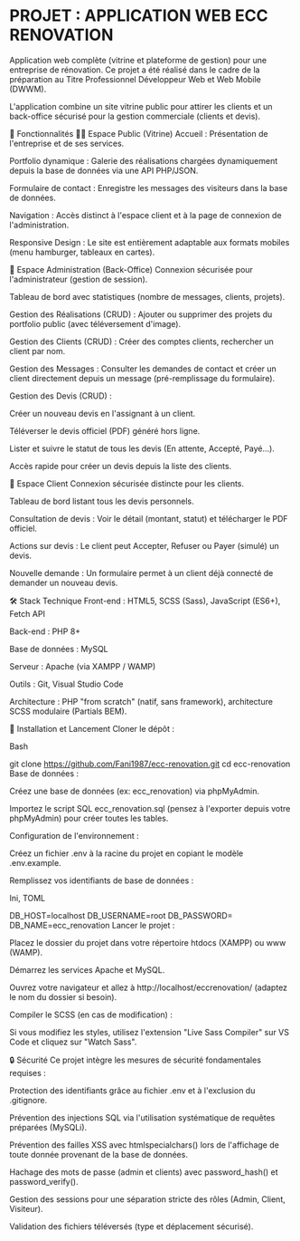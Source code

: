 # PROJET : APPLICATION WEB ECC RENOVATION

Application web complète (vitrine et plateforme de gestion) pour une entreprise de rénovation. Ce projet a été réalisé dans le cadre de la préparation au Titre Professionnel Développeur Web et Web Mobile (DWWM).

L'application combine un site vitrine public pour attirer les clients et un back-office sécurisé pour la gestion commerciale (clients et devis).

🚀 Fonctionnalités
👨‍💻 Espace Public (Vitrine)
Accueil : Présentation de l'entreprise et de ses services.

Portfolio dynamique : Galerie des réalisations chargées dynamiquement depuis la base de données via une API PHP/JSON.

Formulaire de contact : Enregistre les messages des visiteurs dans la base de données.

Navigation : Accès distinct à l'espace client et à la page de connexion de l'administration.

Responsive Design : Le site est entièrement adaptable aux formats mobiles (menu hamburger, tableaux en cartes).

👑 Espace Administration (Back-Office)
Connexion sécurisée pour l'administrateur (gestion de session).

Tableau de bord avec statistiques (nombre de messages, clients, projets).

Gestion des Réalisations (CRUD) : Ajouter ou supprimer des projets du portfolio public (avec téléversement d'image).

Gestion des Clients (CRUD) : Créer des comptes clients, rechercher un client par nom.

Gestion des Messages : Consulter les demandes de contact et créer un client directement depuis un message (pré-remplissage du formulaire).

Gestion des Devis (CRUD) :

Créer un nouveau devis en l'assignant à un client.

Téléverser le devis officiel (PDF) généré hors ligne.

Lister et suivre le statut de tous les devis (En attente, Accepté, Payé...).

Accès rapide pour créer un devis depuis la liste des clients.

👤 Espace Client
Connexion sécurisée distincte pour les clients.

Tableau de bord listant tous les devis personnels.

Consultation de devis : Voir le détail (montant, statut) et télécharger le PDF officiel.

Actions sur devis : Le client peut Accepter, Refuser ou Payer (simulé) un devis.

Nouvelle demande : Un formulaire permet à un client déjà connecté de demander un nouveau devis.

🛠️ Stack Technique
Front-end : HTML5, SCSS (Sass), JavaScript (ES6+), Fetch API

Back-end : PHP 8+

Base de données : MySQL

Serveur : Apache (via XAMPP / WAMP)

Outils : Git, Visual Studio Code

Architecture : PHP "from scratch" (natif, sans framework), architecture SCSS modulaire (Partials BEM).

🏁 Installation et Lancement
Cloner le dépôt :

Bash

git clone https://github.com/Fani1987/ecc-renovation.git
cd ecc-renovation
Base de données :

Créez une base de données (ex: ecc_renovation) via phpMyAdmin.

Importez le script SQL ecc_renovation.sql (pensez à l'exporter depuis votre phpMyAdmin) pour créer toutes les tables.

Configuration de l'environnement :

Créez un fichier .env à la racine du projet en copiant le modèle .env.example.

Remplissez vos identifiants de base de données :

Ini, TOML

DB_HOST=localhost
DB_USERNAME=root
DB_PASSWORD=
DB_NAME=ecc_renovation
Lancer le projet :

Placez le dossier du projet dans votre répertoire htdocs (XAMPP) ou www (WAMP).

Démarrez les services Apache et MySQL.

Ouvrez votre navigateur et allez à http://localhost/eccrenovation/ (adaptez le nom du dossier si besoin).

Compiler le SCSS (en cas de modification) :

Si vous modifiez les styles, utilisez l'extension "Live Sass Compiler" sur VS Code et cliquez sur "Watch Sass".

🔒 Sécurité
Ce projet intègre les mesures de sécurité fondamentales requises :

Protection des identifiants grâce au fichier .env et à l'exclusion du .gitignore.

Prévention des injections SQL via l'utilisation systématique de requêtes préparées (MySQLi).

Prévention des failles XSS avec htmlspecialchars() lors de l'affichage de toute donnée provenant de la base de données.

Hachage des mots de passe (admin et clients) avec password_hash() et password_verify().

Gestion des sessions pour une séparation stricte des rôles (Admin, Client, Visiteur).

Validation des fichiers téléversés (type et déplacement sécurisé).
